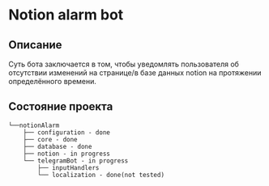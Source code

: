 # Notion alarm bot
## Описание
Суть бота заключается в том, чтобы уведомлять пользователя об отсутствии изменений на странице/в базе данных notion на протяжении определённого времени.
## Состояние проекта
```
└──notionAlarm
    ├── configuration - done
    ├── core - done
    ├── database - done
    ├── notion - in progress
    └── telegramBot - in progress
        ├── inputHandlers
        └── localization - done(not tested)
```
